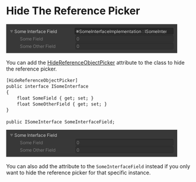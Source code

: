 # Hide The Reference Picker

![](assets/some-interface-implementation.png "Interface implementation with visible reference object picker")

You can add the [HideReferenceObjectPicker] attribute to the class to hide the reference picker.

```CSharp
[HideReferenceObjectPicker]
public interface ISomeInterface
{
    float SomeField { get; set; }
    float SomeOtherField { get; set; }
}

public ISomeInterface SomeInterfaceField;

```

![](assets/some-interface-implementation-hidden-reference-object-picker.png "Hidden reference object picker")

You can also add the attribute to the `SomeInterfaceField` instead if you only want to hide the reference picker for that specific instance.






[HideReferenceObjectPicker]: https://www.odininspector.com/attributes/hide-reference-object-picker-attribute